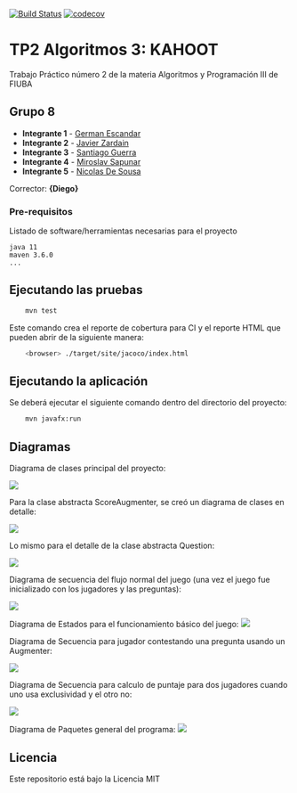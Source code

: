 [![Build Status](https://travis-ci.org/GEscandar/TP2-Kahoot.svg?branch=master)](https://travis-ci.org/GEscandar/TP2-Kahoot)
[![codecov](https://codecov.io/gh/GEscandar/TP2-Kahoot/branch/master/graph/badge.svg)](https://codecov.io/gh/GEscandar/TP2-Kahoot)


# TP2 Algoritmos 3: KAHOOT

Trabajo Práctico número 2 de la materia Algoritmos y Programación III de FIUBA

## Grupo 8

* **Integrante 1** - [German Escandar](https://github.com/GEscandar)
* **Integrante 2** - [Javier Zardain](https://github.com/Jaz05)
* **Integrante 3** - [Santiago Guerra](https://github.com/SantiG95)
* **Integrante 4** - [Miroslav Sapunar](https://github.com/MiroslavSapunar)
* **Integrante 5** - [Nicolas De Sousa](https://github.com/Nicodoxia)

Corrector: **{Diego}**

### Pre-requisitos

Listado de software/herramientas necesarias para el proyecto

```
java 11
maven 3.6.0
...
```

## Ejecutando las pruebas

```bash
    mvn test
```

Este comando crea el reporte de cobertura para CI y el reporte HTML que pueden abrir de la siguiente manera:

```bash
    <browser> ./target/site/jacoco/index.html
```

## Ejecutando la aplicación

Se deberá ejecutar el siguiente comando dentro del directorio del proyecto:

```bash
	mvn javafx:run
```

## Diagramas

Diagrama de clases principal del proyecto:

<img src="https://github.com/GEscandar/TP2-Kahoot/blob/master/docs/out/DiagramasClase/DiagramaUML-Clases-TP2.png?raw=true">

Para la clase abstracta ScoreAugmenter, se creó un diagrama de clases en detalle:

<img src="https://github.com/GEscandar/TP2-Kahoot/blob/master/docs/out/DiagramasClase/DiagramaUML-DetalleAugmentation-TP2.png?raw=true">

Lo mismo para el detalle de la clase abstracta Question:

<img src="https://github.com/GEscandar/TP2-Kahoot/blob/master/docs/out/DiagramasClase/DiagramaUML-DetallePreguntas-TP2.png?raw=true">

Diagrama de secuencia del flujo normal del juego (una vez el juego fue inicializado con los jugadores y las preguntas): 

<img src="https://github.com/GEscandar/TP2-Kahoot/blob/master/docs/out/DiagramasSecuencia/Diagrama%20Secuencia%20TP2%20-%20jugadores%20contestan%20preguntas%20y%20se%20elige%20a%20un%20ganador%20Sequence.png?raw=true">

Diagrama de Estados para el funcionamiento básico del juego:
<img src="https://github.com/GEscandar/TP2-Kahoot/blob/diagrama-estado-juego/docs/DiagramaEstado-Juego/DiagramaEstado-Juego.png?raw=true">

Diagrama de Secuencia para jugador contestando una pregunta usando un Augmenter:

<img src="https://github.com/GEscandar/TP2-Kahoot/blob/master/docs/out/DiagramasSecuencia/Diagrama%20Secuencia%20TP2%20-%20Jugador%20contesta%20una%20pregunta%20con%20augmenter.png?raw=true">

Diagrama de Secuencia para calculo de puntaje para dos jugadores cuando uno usa exclusividad y el otro no: 

<img src="https://github.com/GEscandar/TP2-Kahoot/blob/master/docs/out/DiagramasSecuencia/Diagrama%20Secuencia%20TP2%20-%20Calculo%20de%20puntos%20con%20exclusividad%20para%202%20jugadores.png?raw=true">

Diagrama de Paquetes general del programa:
<img src="https://github.com/GEscandar/TP2-Kahoot/blob/master/docs/DiagramaPaquetes/DiagramaPaquetes.png?raw=true">

## Licencia

Este repositorio está bajo la Licencia MIT
